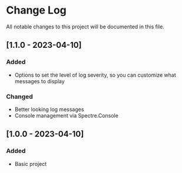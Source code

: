 # Change Log

All notable changes to this project will be documented in this file.

## [1.1.0 - 2023-04-10]

### Added

- Options to set the level of log severity, so you can customize what messages to display

### Changed

- Better looking log messages
- Console management via Spectre.Console

## [1.0.0 - 2023-04-10]

### Added

- Basic project

